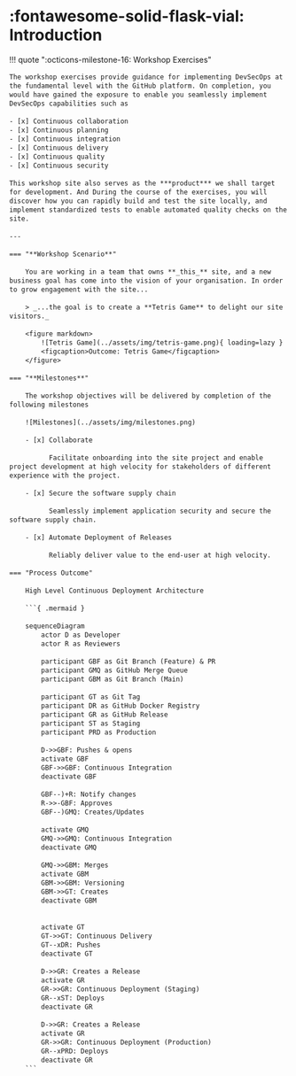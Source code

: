 <!-- markdownlint-disable MD033 MD046 -->

# :fontawesome-solid-flask-vial: Introduction

!!! quote ":octicons-milestone-16: Workshop Exercises"

    The workshop exercises provide guidance for implementing DevSecOps at the fundamental level with the GitHub platform. On completion, you would have gained the exposure to enable you seamlessly implement DevSecOps capabilities such as

    - [x] Continuous collaboration
    - [x] Continuous planning
    - [x] Continuous integration
    - [x] Continuous delivery
    - [x] Continuous quality
    - [x] Continuous security

    This workshop site also serves as the ***product*** we shall target for development. And During the course of the exercises, you will discover how you can rapidly build and test the site locally, and implement standardized tests to enable automated quality checks on the site.

    ---

    === "**Workshop Scenario**"

        You are working in a team that owns **_this_** site, and a new business goal has come into the vision of your organisation. In order to grow engagement with the site...

        > _...the goal is to create a **Tetris Game** to delight our site visitors._

        <figure markdown>
            ![Tetris Game](../assets/img/tetris-game.png){ loading=lazy }
            <figcaption>Outcome: Tetris Game</figcaption>
        </figure>

    === "**Milestones**"

        The workshop objectives will be delivered by completion of the following milestones

        ![Milestones](../assets/img/milestones.png)

        - [x] Collaborate

              Facilitate onboarding into the site project and enable project development at high velocity for stakeholders of different experience with the project.

        - [x] Secure the software supply chain

              Seamlessly implement application security and secure the software supply chain.

        - [x] Automate Deployment of Releases

              Reliably deliver value to the end-user at high velocity.

    === "Process Outcome"

        High Level Continuous Deployment Architecture

        ```{ .mermaid }

        sequenceDiagram
            actor D as Developer
            actor R as Reviewers

            participant GBF as Git Branch (Feature) & PR
            participant GMQ as GitHub Merge Queue
            participant GBM as Git Branch (Main)

            participant GT as Git Tag
            participant DR as GitHub Docker Registry
            participant GR as GitHub Release
            participant ST as Staging
            participant PRD as Production

            D->>GBF: Pushes & opens
            activate GBF
            GBF->>GBF: Continuous Integration
            deactivate GBF

            GBF--)+R: Notify changes
            R->>-GBF: Approves
            GBF--)GMQ: Creates/Updates

            activate GMQ
            GMQ->>GMQ: Continuous Integration
            deactivate GMQ

            GMQ->>GBM: Merges
            activate GBM
            GBM->>GBM: Versioning
            GBM->>GT: Creates
            deactivate GBM


            activate GT
            GT->>GT: Continuous Delivery
            GT--xDR: Pushes
            deactivate GT

            D->>GR: Creates a Release
            activate GR
            GR->>GR: Continuous Deployment (Staging)
            GR--xST: Deploys
            deactivate GR

            D->>GR: Creates a Release
            activate GR
            GR->>GR: Continuous Deployment (Production)
            GR--xPRD: Deploys
            deactivate GR
        ```
